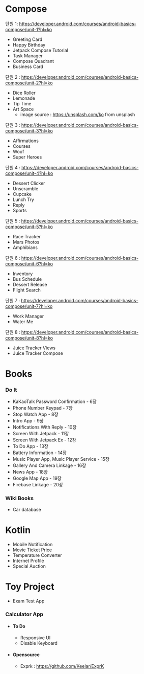 # Compose
단원 1: https://developer.android.com/courses/android-basics-compose/unit-1?hl=ko
* Greeting Card
* Happy Birthday
* Jetpack Compose Tutorial
* Task Manager
* Compose Quadrant
* Business Card

단원 2 : https://developer.android.com/courses/android-basics-compose/unit-2?hl=ko
* Dice Roller
* Lemonade
* Tip Time
* Art Space
  * image source : https://unsplash.com/ko from unsplash

단원 3 : https://developer.android.com/courses/android-basics-compose/unit-3?hl=ko
* Affirmations
* Courses
* Woof
* Super Heroes

단원 4 : https://developer.android.com/courses/android-basics-compose/unit-4?hl=ko
* Dessert Clicker
* Unscramble
* Cupcake
* Lunch Try
* Reply
* Sports

단원 5 : https://developer.android.com/courses/android-basics-compose/unit-5?hl=ko
* Race Tracker
* Mars Photos
* Amphibians

단원 6 : https://developer.android.com/courses/android-basics-compose/unit-6?hl=ko
* Inventory
* Bus Schedule
* Dessert Release
* Flight Search

단원 7 : https://developer.android.com/courses/android-basics-compose/unit-7?hl=ko
* Work Manager
* Water Me

단원 8 : https://developer.android.com/courses/android-basics-compose/unit-8?hl=ko
* Juice Tracker Views
* Juice Tracker Compose

# Books
### **Do It**
 * KaKaoTalk Password Confirmation - 6장
 * Phone Number Keypad - 7장
 * Stop Watch App - 8장
 * Intro App - 9장
 * Notifications With Reply - 10장
 * Screen With Jetpack - 11장
 * Screen With Jetpack Ex - 12장
 * To Do App - 13장
 * Battery Information - 14장
 * Music Player App, Music Player Service - 15장
 * Gallery And Camera Linkage - 16장
 * News App - 18장
 * Google Map App - 19장
 * Firebase Linkage - 20장
 
### **Wiki Books**
 * Car database
 
  
# Kotlin
 * Mobile Notification
 * Movie Ticket Price
 * Temperature Converter
 * Internet Profile
 * Special Auction
 
# Toy Project
 * Exam Test App

### **Calculator App**
* #### To Do
  * Responsive UI
  * Disable Keyboard
 * #### Opensource
   * Exprk : https://github.com/Keelar/ExprK
